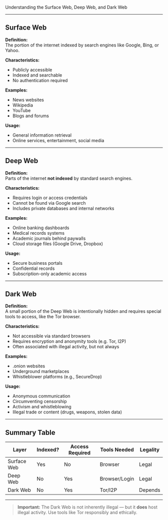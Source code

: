  Understanding the Surface Web, Deep Web, and Dark Web

---

## Surface Web

 **Definition:**  
The portion of the internet indexed by search engines like Google, Bing, or Yahoo.

 **Characteristics:**

- Publicly accessible
- Indexed and searchable
- No authentication required

 **Examples:**

- News websites
- Wikipedia
- YouTube
- Blogs and forums

 **Usage:**

- General information retrieval
- Online services, entertainment, social media

---

## Deep Web

 **Definition:**  
Parts of the internet **not indexed** by standard search engines.

 **Characteristics:**

- Requires login or access credentials
- Cannot be found via Google search
- Includes private databases and internal networks

 **Examples:**

- Online banking dashboards
- Medical records systems
- Academic journals behind paywalls
- Cloud storage files (Google Drive, Dropbox)

 **Usage:**

- Secure business portals
- Confidential records
- Subscription-only academic access

---

## Dark Web

 **Definition:**  
A small portion of the Deep Web is intentionally hidden and requires special tools to access, like the Tor browser.

 **Characteristics:**

- Not accessible via standard browsers
- Requires encryption and anonymity tools (e.g. Tor, I2P)
- Often associated with illegal activity, but not always

 **Examples:**

- .onion websites
- Underground marketplaces
- Whistleblower platforms (e.g., SecureDrop)

 **Usage:**

- Anonymous communication
- Circumventing censorship
- Activism and whistleblowing
- Illegal trade or content (drugs, weapons, stolen data)
---

## Summary Table

| Layer       | Indexed? | Access Required | Tools Needed  | Legality |
| ----------- | -------- | --------------- | ------------- | -------- |
| Surface Web | Yes      | No              | Browser       | Legal    |
| Deep Web    | No       | Yes             | Browser/Login | Legal    |
| Dark Web    | No       | Yes             | Tor/I2P       | Depends  |

---

>  **Important:** The Dark Web is not inherently illegal — but it **does** host illegal activity. Use tools like Tor responsibly and ethically.
